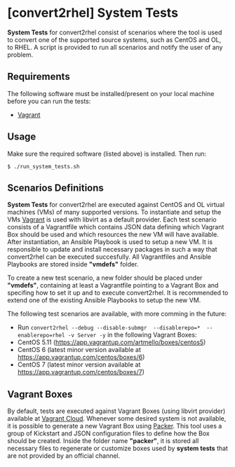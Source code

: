 # [convert2rhel] System Tests

**System Tests** for convert2rhel consist of scenarios where the tool is used to convert one of the supported source systems, such as CentOS and OL, to RHEL. A script is provided to run all scenarios and notify the user of any problem.

## Requirements

The following software must be installed/present on your local machine before you can run the tests:

  - [Vagrant](http://vagrantup.com/)

## Usage

Make sure the required software (listed above) is installed. Then run:

    $ ./run_system_tests.sh

## Scenarios Definitions

**System Tests** for convert2rhel are executed against CentOS and OL virtual machines (VMs) of many supported versions. To instantiate and setup the VMs [Vagrant](http://vagrantup.com/) is used with libvirt as a default provider. Each test scenario consists of a Vagrantfile which contains JSON data defining which Vagrant Box should be used and which resources the new VM will have available. After instantiation, an Ansible Playbook is used to setup a new VM. It is responsible to update and install necessary packages in such a way that convert2rhel can be executed succesfully. All Vagrantfiles and Ansible Playbooks are stored inside **"vmdefs"** folder.

To create a new test scenario, a new folder should be placed under **"vmdefs"**, containing at least a Vagrantfile pointing to a Vagrant Box and specifing how to set it up and to execute convert2rhel. It is recommended to extend one of the existing Ansible Playbooks to setup the new VM.

The following test scenarios are available, with more comming in the future:
- Run `convert2rhel --debug --disable-submgr  --disablerepo=*  --enablerepo=rhel -v Server -y` in the following Vagrant Boxes:
 - CentOS 5.11 (https://app.vagrantup.com/artmello/boxes/centos5)
 - CentOS 6 (latest minor version available at https://app.vagrantup.com/centos/boxes/6)
 - CentOS 7 (latest minor version available at https://app.vagrantup.com/centos/boxes/7)

## Vagrant Boxes

By default, tests are executed against Vagrant Boxes (using libvirt provider) available at [Vagrant Cloud](https://app.vagrantup.com/). Whenever some desired system is not available, it is possible to generate a new Vagrant Box using [Packer](http://www.packer.io/). This tool uses a group of Kickstart and JSON configuration files to define how the Box should be created. Inside the folder name **"packer"**, it is stored all necessary files to regenerate or customize boxes used by **system tests** that are not provided by an official channel.

